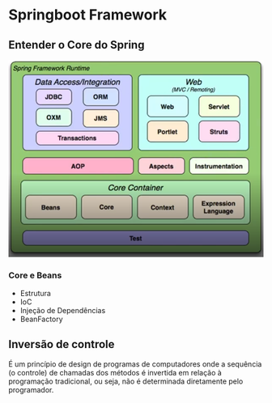 # Springboot Framework

## Entender o Core do Spring

![](imagens/spring-core.png)

### Core e Beans

- Estrutura
- IoC
- Injeção de Dependências
- BeanFactory

## Inversão de controle

É um princípio de design de programas de computadores onde a sequência (o controle) de chamadas dos métodos é invertida em relação à programação tradicional, ou seja, não é determinada diretamente pelo programador.

